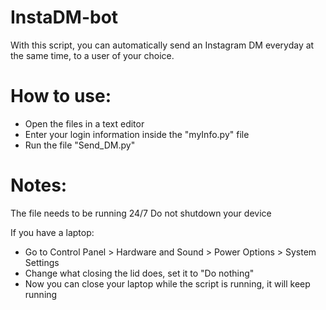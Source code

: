 # InstaDM-bot
With this script, you can automatically send an Instagram DM everyday at the same time, to a user of your choice.


# How to use:
- Open the files in a text editor
- Enter your login information inside the "myInfo.py" file
- Run the file "Send_DM.py"


# Notes:
The file needs to be running 24/7
Do not shutdown your device

If you have a laptop:
- Go to Control Panel > Hardware and Sound > Power Options > System Settings
- Change what closing the lid does, set it to "Do nothing"
- Now you can close your laptop while the script is running, it will keep running
